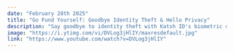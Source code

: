 ```yaml
---
date: "February 28th 2025"
title: "Go Fund Yourself: Goodbye Identity Theft & Hello Privacy"
description: "Say goodbye to identity theft with Katsh ID's biometric digital ID, and say hello to private conversations with Freedom Chat's encrypted messaging."
image: "https://i.ytimg.com/vi/DVLog3jHlIY/maxresdefault.jpg"
link: "https://www.youtube.com/watch?v=DVLog3jHlIY"
---
```

